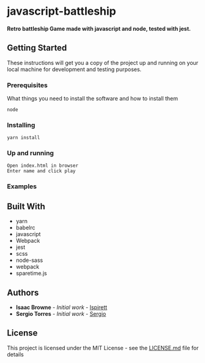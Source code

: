# javascript-battleship

#### Retro battleship Game made with javascript and node, tested with jest.

## Getting Started

These instructions will get you a copy of the project up and running on your local machine for development and testing purposes.

### Prerequisites

What things you need to install the software and how to install them
```
node
```


### Installing
```
yarn install
```


### Up and running
```
Open index.html in browser
Enter name and click play
```


### Examples





## Built With
* yarn
* babelrc
* javascript
* Webpack
* jest
* scss
* node-sass
* webpack
* sparetime.js

## Authors

* **Isaac Browne** - *Initial work* - [Ispirett](https://github.com/isprett)
* **Sergio Torres** - *Initial work* - [Sergio](https://github.com/sergio)



## License

This project is licensed under the MIT License - see the [LICENSE.md](LICENSE.md) file for details




